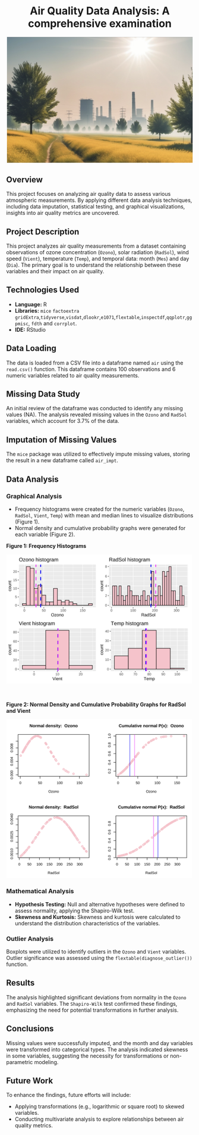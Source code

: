 <div align="center">
  
# Air Quality Data Analysis: A comprehensive examination
<p>
  <img src="images/intro.png" width="500">
</p>

</div>

## Overview

This project focuses on analyzing air quality data to assess various atmospheric measurements. By applying different data analysis techniques, including data imputation, statistical testing, and graphical visualizations, insights into air quality metrics are uncovered.

## Project Description

This project analyzes air quality measurements from a dataset containing observations of ozone concentration (`Ozono`), solar radiation (`RadSol`), wind speed (`Vient`), temperature (`Temp`), and temporal data: month (`Mes`) and day (`Dia`). The primary goal is to understand the relationship between these variables and their impact on air quality.

## Technologies Used

- **Language:** R
- **Libraries:** `mice` `factoextra` `gridExtra`,`tidyverse`,`visdat`,`dlookr`,`e1071`,`flextable`,`inspectdf`,`qqplotr`,`ggpmisc`, `fdth` and `corrplot`.
- **IDE:** RStudio

## Data Loading

The data is loaded from a CSV file into a dataframe named `air` using the `read.csv()` function. This dataframe contains 100 observations and 6 numeric variables related to air quality measurements.

## Missing Data Study

An initial review of the dataframe was conducted to identify any missing values (NA). The analysis revealed missing values in the `Ozono` and `RadSol` variables, which account for 3.7% of the data.

## Imputation of Missing Values

The `mice` package was utilized to effectively impute missing values, storing the result in a new dataframe called `air_impt`.

## Data Analysis

### Graphical Analysis

- Frequency histograms were created for the numeric variables (`Ozono`, `RadSol`, `Vient`, `Temp`) with mean and median lines to visualize distributions (Figure 1).
- Normal density and cumulative probability graphs were generated for each variable (Figure 2).

<div align="rigth">

**Figure 1: Frequency Histograms**  
<p>
  <img src="images/histograms.png" width="500">
</p>

<br>

**Figure 2: Normal Density and Cumulative Probability Graphs for RadSol and Vient**  
<p>
  <img src="images/normal.png" width="500">
</p>

</div>


### Mathematical Analysis

- **Hypothesis Testing:** Null and alternative hypotheses were defined to assess normality, applying the Shapiro-Wilk test.
- **Skewness and Kurtosis:** Skewness and kurtosis were calculated to understand the distribution characteristics of the variables.

### Outlier Analysis

Boxplots were utilized to identify outliers in the `Ozono` and `Vient` variables. Outlier significance was assessed using the `flextable(diagnose_outlier())` function.

## Results

The analysis highlighted significant deviations from normality in the `Ozono` and `RadSol` variables. The `Shapiro-Wilk` test confirmed these findings, emphasizing the need for potential transformations in further analysis.

## Conclusions

Missing values were successfully imputed, and the month and day variables were transformed into categorical types. The analysis indicated skewness in some variables, suggesting the necessity for transformations or non-parametric modeling.

## Future Work

To enhance the findings, future efforts will include:
- Applying transformations (e.g., logarithmic or square root) to skewed variables.
- Conducting multivariate analysis to explore relationships between air quality metrics.

